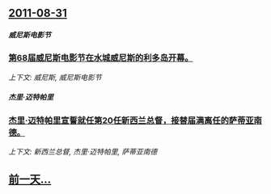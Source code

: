 ## [2011-08-31](/news/2011/08/31/index.md)

##### 威尼斯电影节
### [ 第68届威尼斯电影节在水城威尼斯的利多岛开幕。 ](/news/2011/08/31/第68届威尼斯电影节在水城威尼斯的利多岛开幕.md)
_上下文: 威尼斯, 威尼斯电影节_

##### 杰里·迈特帕里
### [ 杰里·迈特帕里宣誓就任第20任新西兰总督，接替届满离任的萨蒂亚南德。](/news/2011/08/31/杰里-迈特帕里宣誓就任第20任新西兰总督-接替届满离任的萨蒂亚南德.md)
_上下文: 新西兰总督, 杰里·迈特帕里, 萨蒂亚南德_

## [前一天...](/news/2011/08/29/index.md)

